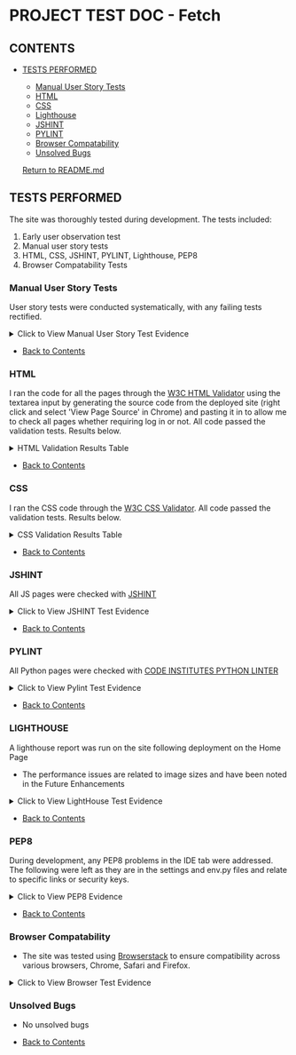 # PROJECT TEST DOC - Fetch

## CONTENTS
* [TESTS PERFORMED](#tests-performed)
  * [Manual User Story Tests](#manual-user-story-tests)
  * [HTML](#html)
  * [CSS](#css)
  * [Lighthouse](#lighthouse)
  * [JSHINT](#jshint)
  * [PYLINT](#pylint)
  * [Browser Compatability](#browser-compatability)
  * [Unsolved Bugs](#unsolved-bugs)

  [Return to README.md](https://github.com/)


## TESTS PERFORMED
  The site was thoroughly tested during development. The tests included:
  1. Early user observation test
  2. Manual user story tests
  3. HTML, CSS, JSHINT, PYLINT, Lighthouse, PEP8
  4. Browser Compatability Tests

  ### Manual User Story Tests
  User story tests were conducted systematically, with any failing tests rectified. 
   <details>
    <summary>Click to View Manual User Story Test Evidence</summary>
    
  ![Manual Test Part 1](/static/readme-docs/mt1.png)

  ![Manual Test Part 2](/static/readme-docs/mt2.png)

  ![Manual Test Part 3](/static/readme-docs/mt3.png)

  ![Manual Test Part 4](/static/readme-docs/mt4.png)

  </details>

  * [Back to Contents](#contents)

  ### HTML
  I ran the code for all the pages through the [W3C HTML Validator](https://validator.w3.org/nu/) using the textarea input by generating the source code from the deployed site (right click and select 'View Page Source' in Chrome) and pasting it in to allow me to check all pages whether requiring log in or not. All code passed the validation tests. Results below.


<details><summary>HTML Validation Results Table</summary>

| **Feature** | **Expected Outcome** | **Test Performed** | **Result** | **Pass / Fail** |
|---|---|---|---|---|
| **HOME** | Page passes validation with no errors | Ran page through https://validator.w3.org/nu/ | No errors | PASS |
| **PRODUCTS** | Page passes validation with no errors | Ran page through https://validator.w3.org/nu/ | No errors | PASS |
| **PRODUCT DETAILS** | Page passes validation with no errors | Ran page through https://validator.w3.org/nu/ | No errors | PASS |
| **ADD PRODUCT** | Page passes validation with no errors | Ran page through https://validator.w3.org/nu/ | Form table errors & custom clearable fit input issue - resolved | PASS |
| **EDIT PRODUCT** | Page passes validation with no errors | Ran page through https://validator.w3.org/nu/ | Form table errors & custom clearable fit input issue - resolved | PASS |
| **ADD REVIEW** | Page passes validation with no errors | Ran page through https://validator.w3.org/nu/ | No errors | PASS |
| **EDIT REVIEW** | Page passes validation with no errors | Ran page through https://validator.w3.org/nu/ | No errors | PASS |
| **BAG** | Page passes validation with no errors | Ran page through https://validator.w3.org/nu/ | Duplicate ID error - resolved | PASS |
| **CHECKOUT** | Page passes validation with no errors | Ran page through https://validator.w3.org/nu/ | No errors | PASS |
| **CHECKOUT SUCCESS** | Page passes validation with no errors | Ran page through https://validator.w3.org/nu/ | No errors | PASS |
| **PROFILE** | Page passes validation with no errors | Ran page through https://validator.w3.org/nu/ | No errors | PASS |
| **FAQS** | Page passes validation with no errors | Ran page through https://validator.w3.org/nu/ | No errors | PASS |
| **CONTACT US** | Page passes validation with no errors | Ran page through https://validator.w3.org/nu/ | No errors | PASS |


- The home page was throwing an error about duplicate IDs, this came down to the 2 versions of the navbar for account and cart, one for large screens one for mobile, which used the same include template, effectively putting 2 versions of the same code on the page. I solved this by changing the ID attribute to a data-id attribute, and adjusting the relevant JavaScript code.

</details>


  * [Back to Contents](#contents)

  ### CSS
 I ran the CSS code through the [W3C CSS Validator](https://jigsaw.w3.org/css-validator/#validate_by_input). All code passed the validation tests. Results below.


<details><summary>CSS Validation Results Table</summary>

| **Feature**    | **Expected Outcome**                  | **Test Performed**                                   | **Result**                                                                                                              | **Pass / Fail** |
|----------------|---------------------------------------|------------------------------------------------------|-------------------------------------------------------------------------------------------------------------------------|-----------------|
| CSS Validation | Pages passe validation with no errors | Ran CSS through https://jigsaw.w3.org/css-validator/ |  | PASS            |

</details>

   * [Back to Contents](#contents)

   ### JSHINT
  All JS pages were checked with [JSHINT](https://jshint.com/)

  <details>
    <summary>Click to View JSHINT Test Evidence</summary>
  
  ![Stripe_elements](/static/readme-docs/stripe_elements.png)

  ![Quantity-input](/static/readme-docs/quantity-input.png)

  ![CountryField](/static/readme-docs/countryfield.png)

  </details>

  * [Back to Contents](#contents)

  ### PYLINT
  All Python pages were checked with [CODE INSTITUTES PYTHON LINTER](https://pep8ci.herokuapp.com/)

  <details>
    <summary>Click to View Pylint Test Evidence</summary>
    
  ![Views.py from Bag App](/static/readme-docs/bagapp.png)

  ![Views.py from Checkout App](/static/readme-docs/checkout-views.png)

  ![Models.py from Checkout App](/static/readme-docs/checkout-models.png)

  ![Forms.py from Checkout App](/static/readme-docs/checkout-form.png)

  ![Views.py from Home App](/static/readme-docs/home-views.png)

  ![Models.py from Home App](/static/readme-docs/home-models.png)

  ![Models.py from Products App](/static/readme-docs/products-models.png)

  ![Forms.py from Products App](/static/readme-docs/products-form.png)

  ![Views.py from Products App](/static/readme-docs/products-views.png)

  ![Views.py from Profile App](/static/readme-docs/profiles-views.png)

  ![Models.py from Products App](/static/readme-docs/profiles-models.png)

  ![Forms.py from Products App](/static/readme-docs/profiles-form.png)

  </details>

  * [Back to Contents](#contents)

  ### LIGHTHOUSE
  A lighthouse report was run on the site following deployment on the Home Page
  * The performance issues are related to image sizes and have been noted in the Future Enhancements

  <details>
    <summary>Click to View LightHouse Test Evidence</summary>
      - <img src="https://" width="60%">
      <br>
      - <img src="https://" width="60%">
      <br>

  </details>

  * [Back to Contents](#contents)

  ### PEP8
  During development, any PEP8 problems in the IDE tab were addressed.  The following were left as they are in the settings and env.py files and relate to specific links or security keys.

  <details>
    <summary>Click to View PEP8 Evidence</summary>
      - <img src="https://" width="60%">

  </details>

  * [Back to Contents](#contents)

  ### Browser Compatability
  - The site was tested using [Browserstack](https://www.browserstack.com/) to ensure compatibility across various browsers, Chrome, Safari and Firefox.

  <details>
    <summary>Click to View Browser Test Evidence</summary>
    
  ![Firefox](/static/readme-docs/explorer.png)

  ![Chrome](/static/readme-docs/chrome.png)

  ![Safari](/static/readme-docs/safari.png)

  </details>

  ### Unsolved Bugs
  
  - No unsolved bugs

  * [Back to Contents](#contents)
